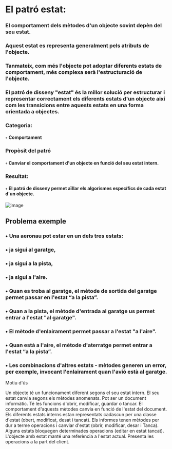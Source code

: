 <h1>El patró estat:</h1>

  <h3>El comportament dels mètodes d'un objecte sovint depèn del seu estat.</h3>
  <h3>Aquest estat es representa generalment pels atributs de l'objecte.</h3>
  <h3>Tanmateix, com més l'objecte pot adoptar diferents estats de comportament, més complexa serà l'estructuració de l'objecte.</h3>
  <h3>El patró de disseny "estat" és la millor solució per estructurar i representar correctament els diferents estats d'un objecte així com les transicions entre aquests estats en una forma orientada a objectes.</h3>

  <h3>Categoria:</h3>
<h4>◦ Comportament</h4>
  <h3>Propòsit del patró</h3>
<h4>◦ Canviar el comportament d'un objecte en funció del seu estat intern.</h4>
  <h3>Resultat:</h3>
<h4>◦ El patró de disseny permet aïllar els algorismes específics de cada estat d'un objecte.</h4>

![image](https://github.com/pounct/deisgn_patterns/assets/53088375/910a7483-e335-4062-bff8-0d600e09ff11)


<h2>Problema exemple</h2>

<h3>• Una aeronau pot estar en un dels tres estats:</h3>
<h3>• ja sigui al garatge,</h3>
<h3>• ja sigui a la pista,</h3>
<h3>• ja sigui a l'aire.</h3>
<h3>• Quan es troba al garatge, el mètode de sortida del garatge permet passar en l'estat “a la pista”.</h3>
<h3>• Quan a la pista, el mètode d'entrada al garatge us permet entrar a l'estat "al garatge".</h3>
<h3>• El mètode d'enlairament permet passar a l'estat "a l'aire".</h3>
<h3>• Quan està a l'aire, el mètode d'aterratge permet entrar a l'estat “a la pista”.</h3>
<h3>• Les combinacions d'altres estats - mètodes generen un error, per exemple, invocant l'enlairament quan l'avió està al garatge.</h3>

<p>
  Motiu d'ús

  Un objecte té un funcionament diferent segons el seu estat intern.
El seu estat canvia segons els mètodes anomenats.
Pot ser un document informàtic.
Té les funcions d'obrir, modificar, guardar o tancar.
El comportament d'aquests mètodes canvia en funció de l'estat del document.
Els diferents estats interns estan representats cadascun per una classe d'estat (obert, modificat, desat i tancat).
Els informes tenen mètodes per dur a terme operacions i canviar d'estat (obrir, modificar, desar i
Tanca).
Alguns estats bloquegen determinades operacions (editar en
estat tancat).
L'objecte amb estat manté una referència a l'estat actual.
Presenta les operacions a la part del client.
</p>
